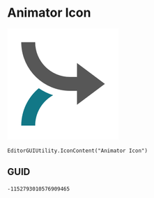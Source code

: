 # Animator Icon
![](/img/Animator%20Icon.png)

``` CSharp
EditorGUIUtility.IconContent("Animator Icon")
```
## GUID
```
-1152793010576909465
```
